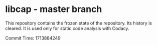# libcap - master branch

This repository contains the frozen state of the repository.
Its history is cleared. It is used only for static code
analysis with Codacy.

Commit Time: 1713884249